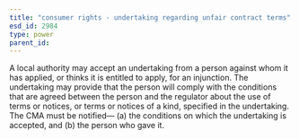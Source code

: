```yaml
---
title: "consumer rights - undertaking regarding unfair contract terms"
esd_id: 2984
type: power
parent_id:  
---
```


A local authority may accept an undertaking from a person against whom it has applied, or thinks it is entitled to apply, for an injunction.
The undertaking may provide that the person will comply with the conditions that are agreed between the person and the regulator about the use of terms or notices, or terms or notices of a kind, specified in the undertaking.
The CMA must be notified—
(a) the conditions on which the undertaking is accepted, and
(b) the person who gave it.

